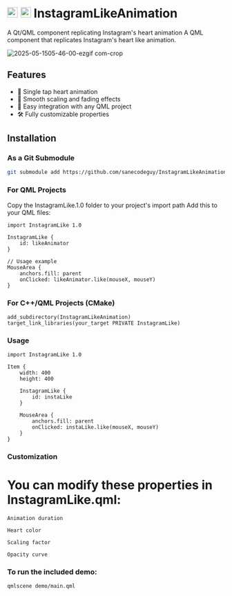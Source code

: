 # <img src="https://upload.wikimedia.org/wikipedia/commons/e/e7/Instagram_logo_2016.svg" width="24"> <img src="https://upload.wikimedia.org/wikipedia/commons/0/0b/Qt_logo_2016.svg" width="24"> InstagramLikeAnimation

A Qt/QML component replicating Instagram's heart animation
A QML component that replicates Instagram's heart like animation.

![2025-05-1505-46-00-ezgif com-crop](https://github.com/user-attachments/assets/fa8a735c-27bc-4164-a7f3-9ecb37cfa61c)

## Features
- 💖 Single tap heart animation
- 🎨 Smooth scaling and fading effects
- 🔌 Easy integration with any QML project
- 🛠️ Fully customizable properties
## Installation

### As a Git Submodule
```bash
git submodule add https://github.com/sanecodeguy/InstagramLikeAnimation.git
```
### For QML Projects

Copy the InstagramLike.1.0 folder to your project's import path
Add this to your QML files:
```
import InstagramLike 1.0

InstagramLike {
    id: likeAnimator
}

// Usage example
MouseArea {
    anchors.fill: parent
    onClicked: likeAnimator.like(mouseX, mouseY)
}
```
### For C++/QML Projects (CMake)
```
add_subdirectory(InstagramLikeAnimation)
target_link_libraries(your_target PRIVATE InstagramLike)
```
### Usage
```
import InstagramLike 1.0

Item {
    width: 400
    height: 400

    InstagramLike {
        id: instaLike
    }

    MouseArea {
        anchors.fill: parent
        onClicked: instaLike.like(mouseX, mouseY)
    }
}
```
### Customization

# You can modify these properties in InstagramLike.qml:

    Animation duration

    Heart color

    Scaling factor

    Opacity curve



### To run the included demo:
```
qmlscene demo/main.qml
```
